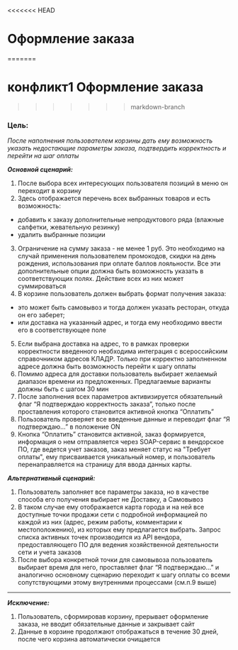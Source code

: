 <<<<<<< HEAD
# Оформление заказа
=======
# конфликт1 Оформление заказа
>>>>>>> markdown-branch
### Цель: 
*После наполнения пользователем корзины дать ему возможность указать недостающие параметры заказа, подтвердить корректность и перейти на шаг оплаты*

__*Основной сценарий:*__

1. После выбора всех интересующих пользователя позиций в меню он переходит в корзину
2. Здесь отображается перечень всех выбранных товаров и есть возможность: 
* добавить к заказу дополнительные непродуктового ряда (влажные салфетки, жевательную резинку) 
* удалить выбранные позиции 
3. Ограничение на сумму заказа - не менее 1 руб. Это необходимо на случай применения пользователем промокодов, скидки на день рождения, использования при оплате баллов лояльности. Все эти дополнительные опции должна быть возможность указать в соответствующих полях. Действие всех из них может суммироваться 
4. В корзине пользователь должен выбрать формат получения заказа: 
* это может быть самовывоз и тогда должен указать ресторан, откуда он его заберет;
* или доставка на указанный адрес, и тогда ему необходимо ввести его в соответствующее поле
5. Если выбрана доставка на адрес, то в рамках проверки корректности введенного необходима интеграция с всероссийским справочником адресов КЛАДР. Только при корректно заполненном адресе должна быть возможность перейти к шагу оплаты
6. Помимо адреса для доставки пользователь выбирает желаемый диапазон времени из предложенных. Предлагаемые варианты должны быть с шагом 30 мин
7. После заполнения всех параметров активизируется обязательный флаг “Я подтверждаю корректность заказа”, только после проставления которого становится активной кнопка “Оплатить”
8. Пользователь проверяет все введенные данные и переводит флаг “Я подтверждаю…” в положение ON
9. Кнопка “Оплатить” становится активной, заказ формируется, информация о нем отправляется через SOAP-сервис в вендорское ПО, где ведется учет заказов, заказ меняет статус на "Требует оплаты", ему присваивается уникальный номер, и пользователь перенаправляется на страницу для ввода данных карты. 

__*Альтернативный сценарий:*__

1. Пользователь заполняет все параметры заказа, но в качестве способа его получения выбирает не Доставку, а Самовывоз
2. В таком случае ему отображается карта города и на ней все доступные точки продажи сети с подробной информацией по каждой из них (адрес, режим работы, комментарии к местоположению), из которых ему  предлагается выбрать. Запрос списка активных точек производится из API вендора, предоставляющего ПО для ведения хозяйственной деятельности сети и учета заказов
3. После выбора конкретной точки для самовывоза пользователь выбирает время для него, проставляет флаг “Я подтверждаю…” и аналогично основному сценарию переходит к шагу оплаты со всеми сопутствующими этому внутренними процессами (см.п.9 выше)
***
__*Исключение:*__

1. Пользователь, сформировав корзину, прерывает оформление заказа, не вводит обязательные данные и закрывает сайт
2. Данные в корзине продолжают отображаться в течение 30 дней, после чего корзина автоматически очищается

 
